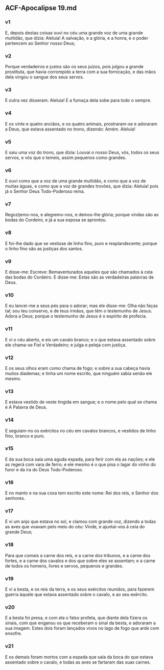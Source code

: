 ## ACF-Apocalipse 19.md
### v1
 E, depois destas coisas ouvi no céu uma grande voz de uma grande multidão, que dizia: Aleluia! A salvação, e a glória, e a honra, e o poder pertencem ao Senhor nosso Deus;
### v2
 Porque verdadeiros e justos são os seus juízos, pois julgou a grande prostituta, que havia corrompido a terra com a sua fornicação, e das mãos dela vingou o sangue dos seus servos.
### v3
 E outra vez disseram: Aleluia! E a fumaça dela sobe para todo o sempre.
### v4
 E os vinte e quatro anciãos, e os quatro animais, prostraram-se e adoraram a Deus, que estava assentado no trono, dizendo: Amém. Aleluia!
### v5
 E saiu uma voz do trono, que dizia: Louvai o nosso Deus, vós, todos os seus servos, e vós que o temeis, assim pequenos como grandes.
### v6
 E ouvi como que a voz de uma grande multidão, e como que a voz de muitas águas, e como que a voz de grandes trovões, que dizia: Aleluia! pois já o Senhor Deus Todo-Poderoso reina.
### v7
 Regozijemo-nos, e alegremo-nos, e demos-lhe glória; porque vindas são as bodas do Cordeiro, e já a sua esposa se aprontou.
### v8
 E foi-lhe dado que se vestisse de linho fino, puro e resplandecente; porque o linho fino são as justiças dos santos.
### v9
 E disse-me: Escreve: Bemaventurados aqueles que são chamados à ceia das bodas do Cordeiro. E disse-me: Estas são as verdadeiras palavras de Deus.
### v10
 E eu lancei-me a seus pés para o adorar; mas ele disse-me: Olha não faças tal; sou teu conservo, e de teus irmãos, que têm o testemunho de Jesus. Adora a Deus; porque o testemunho de Jesus é o espírito de profecia.
### v11
 E vi o céu aberto, e eis um cavalo branco; e o que estava assentado sobre ele chama-se Fiel e Verdadeiro; e julga e peleja com justiça.
### v12
 E os seus olhos eram como chama de fogo; e sobre a sua cabeça havia muitos diademas; e tinha um nome escrito, que ninguém sabia senão ele mesmo.
### v13
 E estava vestido de veste tingida em sangue; e o nome pelo qual se chama é A Palavra de Deus.
### v14
 E seguiam-no os exércitos no céu em cavalos brancos, e vestidos de linho fino, branco e puro.
### v15
 E da sua boca saía uma aguda espada, para ferir com ela as nações; e ele as regerá com vara de ferro; e ele mesmo é o que pisa o lagar do vinho do furor e da ira do Deus Todo-Poderoso.
### v16
 E no manto e na sua coxa tem escrito este nome: Rei dos reis, e Senhor dos senhores.
### v17
 E vi um anjo que estava no sol, e clamou com grande voz, dizendo a todas as aves que voavam pelo meio do céu: Vinde, e ajuntai-vos à ceia do grande Deus;
### v18
 Para que comais a carne dos reis, e a carne dos tribunos, e a carne dos fortes, e a carne dos cavalos e dos que sobre eles se assentam; e a carne de todos os homens, livres e servos, pequenos e grandes.
### v19
 E vi a besta, e os reis da terra, e os seus exércitos reunidos, para fazerem guerra àquele que estava assentado sobre o cavalo, e ao seu exército.
### v20
 E a besta foi presa, e com ela o falso profeta, que diante dela fizera os sinais, com que enganou os que receberam o sinal da besta, e adoraram a sua imagem. Estes dois foram lançados vivos no lago de fogo que arde com enxofre.
### v21
 E os demais foram mortos com a espada que saía da boca do que estava assentado sobre o cavalo, e todas as aves se fartaram das suas carnes.
